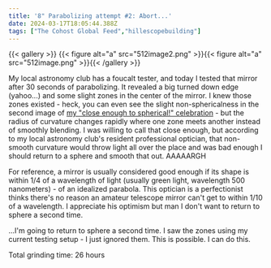```yaml
---
title: '8" Parabolizing attempt #2: Abort...'
date: 2024-03-17T18:05:44.388Z
tags: ["The Cohost Global Feed","hillescopebuilding"]
---
```

{{< gallery >}}
{{< figure alt="a" src="512image2.png" >}}{{< figure alt="a" src="512image.png" >}}{{< /gallery >}}

My local astronomy club has a foucalt tester, and today I tested that mirror after 30 seconds of parabolizing. It revealed a big turned down edge (yahoo...) and some slight zones in the center of the mirror. I knew those zones existed - heck, you can even see the slight non-sphericalness in the second image of [my "close enough to spherical!" celebration](https://cohost.org/hillexed/post/4995398-8-mirror-grinding) - but the radius of curvature changes rapidly where one zone meets another instead of smoothly blending. I was willing to call that close enough, but according to my local astronomy club's resident professional optician, that non-smooth curvature would throw light all over the place and was bad enough I should return to a sphere and smooth that out. AAAAARGH

For reference, a mirror is usually considered good enough if its shape is within 1/4 of a wavelength of light (usually green light, wavelength 500 nanometers) - of an idealized parabola. This optician is a perfectionist thinks there's no reason an amateur telescope mirror can't get to within 1/10 of a wavelength. I appreciate his optimism but man I don't want to return to sphere a second time.

...I'm going to return to sphere a second time. I saw the zones using my current testing setup - I just ignored them. This is possible. I can do this.

Total grinding time: 26 hours

